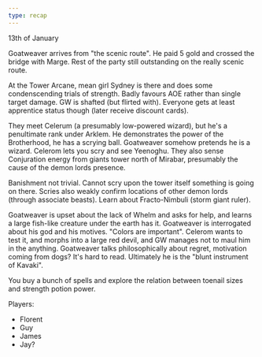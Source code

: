 ```yaml
---
type: recap
---
```


13th of January

Goatweaver arrives from "the scenic route". He paid 5 gold and crossed the bridge with Marge.
Rest of the party still outstanding on the really scenic route.

At the Tower Arcane, mean girl Sydney is there and does some condenscending trials of strength.
Badly favours AOE rather than single target damage. GW is shafted (but flirted with). Everyone gets at least apprentice status though (later receive discount cards).

They meet Celerum (a presumably low-powered wizard), but he's a penultimate rank under Arklem. He demonstrates the power of the Brotherhood, he has a scrying ball.
Goatweaver somehow pretends he is a wizard. Celerom lets you scry and see Yeenoghu. They also sense Conjuration energy from giants tower north of Mirabar, presumably the cause of the demon lords presence.

Banishment not trivial. Cannot scry upon the tower itself something is going on there. Scries also weakly confirm locations of other demon lords (through associate beasts).
Learn about Fracto-Nimbuli (storm giant ruler).

Goatweaver is upset about the lack of Whelm and asks for help, and learns a large fish-like creature under the earth has it.
Goatweaver is interrogated about his god and his motives. "Colors are important".
Celerom wants to test it, and morphs into a large red devil, and GW manages not to maul him in the anything.
Goatweaver talks philosophically about regret, motivation coming from dogs? It's hard to read. Ultimately he is the "blunt instrument of Kavaki".

You buy a bunch of spells and explore the relation between toenail sizes and strength potion power.

Players:
- Florent
- Guy
- James
- Jay?
